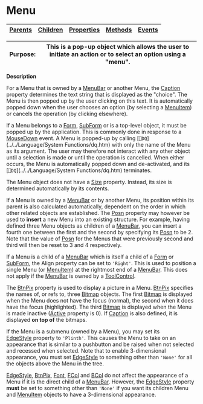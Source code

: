 




<h1 class="heading"><span class="name">Menu</span></h1>

| [Parents](../ParentLists/Menu.htm) | [Children](../ChildLists/Menu.htm) | [Properties](../PropLists/Menu.htm) | [Methods](../MethodLists/Menu.htm) | [Events](../EventLists/Menu.htm) |
| --- | --- | --- | --- | ---  |


| Purpose: | This is a pop-up object which allows the user to initiate an action or         to select an option using a "menu". |
| --- | ---  |


**Description**


For a Menu that is owned by a [MenuBar](../a-z/menubar.md) or
another Menu, the [Caption](../a-z/caption.md) property
determines the text string that is displayed as the "choice". The Menu
is then popped up by the user clicking on this text. It is automatically popped
down when the user chooses an option (by selecting a [MenuItem](../a-z/menuitem.md))
or cancels the operation (by clicking elsewhere).



If a Menu belongs to a [Form](../a-z/form.md), [SubForm](../a-z/subform.md) or is a top-level object, it must be popped up by the application. This is
commonly done in response to a [MouseDown](../a-z/mousedown.md) event. A Menu is popped-up by calling [`⎕DQ`](../../Language/System Functions/dq.htm) with only the name of the Menu as its argument. The user may therefore not
interact with any other object until a selection is made or until the operation
is cancelled. When either occurs, the Menu is automatically popped down and
de-activated, and its [`⎕DQ`](../../Language/System Functions/dq.htm) terminates.


The Menu object does not have a [Size](../a-z/size.md) property. Instead, its size is determined automatically by its contents.


If a Menu is owned by a [MenuBar](../a-z/menubar.md) or by
another Menu, its position within its parent is also calculated automatically,
dependent on the order in which other related objects are established. The [Posn](../a-z/posn.md) property may however be used to **insert** a new Menu into an existing
structure. For example, having defined three Menu objects as children of a [MenuBar](../a-z/menubar.md),
you can insert a fourth one between the first and the second by specifying its [Posn](../a-z/posn.md) to be 2. Note that the value of [Posn](../a-z/posn.md) for the
Menus that were previously second and third will then be reset to 3 and 4
respectively.


If a Menu is a child of a [MenuBar](../a-z/menubar.md) which is
itself a child of a [Form](../a-z/form.md) or [SubForm](../a-z/subform.md),
the Align property can be set to `'Right'`.
This is used to position a single Menu (or [MenuItem](../a-z/menuitem.md))
at the rightmost end of a [MenuBar](../a-z/menubar.md). This does
not apply if the [MenuBar](../a-z/menubar.md) is owned by a [ToolControl](../a-z/toolcontrol.md).


The [BtnPix](../a-z/btnpix.md) property is used to display a
picture in a Menu. [BtnPix](../a-z/btnpix.md) specifies the
names of, or refs to, three [Bitmap](../a-z/bitmap.md) objects.
The first [Bitmap](../a-z/bitmap.md) is displayed when the Menu
does not have the focus (normal), the second when it does have the focus
(highlighted). The third [Bitmap](../a-z/bitmap.md) is displayed
when the Menu is made inactive ([Active](../a-z/active.md) property is 0). If [Caption](../a-z/caption.md) is also defined,
it is displayed **on top of** the bitmaps.


If the Menu is a submenu (owned by a Menu), you may set its [EdgeStyle](../a-z/edgestyle.md) property to `'Plinth'`. This causes the Menu
to take on an appearance that is similar to a pushbutton and be raised when not
selected and recessed when selected. Note that to enable 3-dimensional
appearance, you must set [EdgeStyle](../a-z/edgestyle.md) to
something other than `'None'` for all the
objects above the Menu in the tree.


[EdgeStyle](../a-z/edgestyle.md), [BtnPix](../a-z/btnpix.md),
[Font](../a-z/font.md), [FCol](../a-z/fcol.md) and
[BCol](../a-z/bcol.md) do not affect the appearance of a Menu if
it is the direct child of a [MenuBar](../a-z/menubar.md). However,
the [EdgeStyle](../a-z/edgestyle.md) property **must** be set
to something other than `'None'` if you want
its children Menu and [MenuItem](../a-z/menuitem.md) objects to
have a 3-dimensional appearance.


